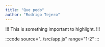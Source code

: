 ```yaml
---
title: "Que pedo"
author: "Rodrigo Tejero"
---
```


!!!
This is something important to highlight.
!!!

:::code source="../src/app.js" range="1-2" :::